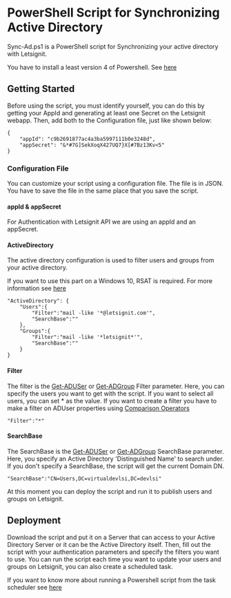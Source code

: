 # PowerShell Script for Synchronizing Active Directory

Sync-Ad.ps1 is a PowerShell script for Synchronizing your active directory with Letsignit.

You have to install a least version 4 of Powershell.
See [here](https://docs.microsoft.com/en-us/powershell/scripting/install/installing-windows-powershell?view=powershell-6)

## Getting Started

Before using the script, you must identify yourself, you can do this by getting your AppId and generating at least one Secret on the Letsignit webapp. Then, add both to the Configuration file, just like shown below: 

```
{
    "appId": "c9b2691877ac4a3ba5997111b0e3248d",
    "appSecret": "&*#7G]SekXoqX427UQ7}X[#7Bz13Kv<5"
}
```

### Configuration File

You can customize your script using a configuration file. The file is in JSON. You have to save the file in the same place that you save the script.

#### appId & appSecret
For Authentication with Letsignit API we are using an appId and an appSecret.

#### ActiveDirectory

The active directory configuration is used to filter users and groups from your active directory.

If you want to use this part on a Windows 10, RSAT is required. For more information see [here](https://docs.microsoft.com/en-us/windows-server/remote/remote-server-administration-tools)

```
"ActiveDirectory": {
    "Users":{
        "Filter":"mail -like '*@letsignit.com'",
        "SearchBase":""
    },
    "Groups":{
        "Filter":"mail -like '*letsignit*'",
        "SearchBase":""
    }
}
```

#### Filter
The filter is the [Get-ADUSer](https://docs.microsoft.com/en-us/powershell/module/addsadministration/get-aduser) or [Get-ADGroup](https://docs.microsoft.com/en-us/powershell/module/addsadministration/get-adgroup) Filter parameter. Here, you can specify the users you want to get with the script.
If you want to select all users, you can set * as the value.
If you want to create a filter you have to make a filter on ADUser properties using [Comparison Operators](https://docs.microsoft.com/fr-FR/powershell/module/microsoft.powershell.core/about/about_comparison_operators?view=powershell-4.0)

```
"Filter":"*"
```

#### SearchBase
The SearchBase is the [Get-ADUSer](https://docs.microsoft.com/en-us/powershell/module/addsadministration/get-aduser) or [Get-ADGroup](https://docs.microsoft.com/en-us/powershell/module/addsadministration/get-adgroup) SearchBase parameter. Here, you specify an Active Directory 'Distinguished Name' to search under. If you don't specify a SearchBase, the script will get the current Domain DN.

```
"SearchBase":"CN=Users,DC=virtualdevlsi,DC=devlsi"
```

At this moment you can deploy the script and run it to publish users and groups on  Letsignit.

## Deployment
Download the script and put it on a Server that can access to your Active Directory Server or it can be the Active Directory itself. 
Then, fill out the script with your authentication parameters and specify the filters you want to use.
You can run the script each time you want to update your users and groups on Letsignit, you can also create a scheduled task.

If you want to know more about running a Powershell script from the task scheduler see [here](https://community.spiceworks.com/how_to/17736-run-powershell-scripts-from-task-scheduler)
